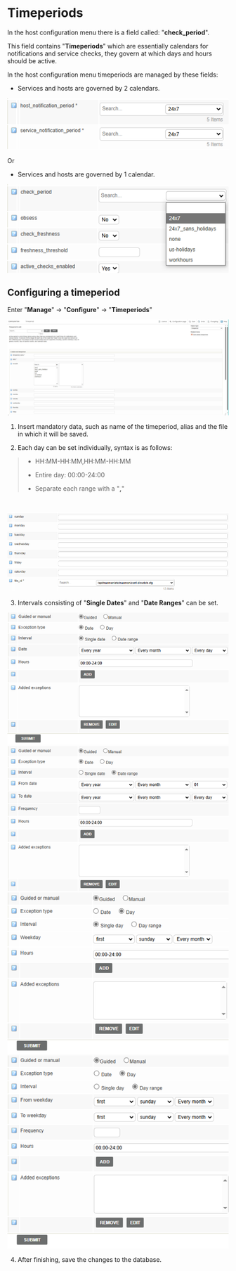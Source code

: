 # Timeperiods

In the host configuration menu there is a field called: "**check_period**". 

This field contains "**Timeperiods**" which are essentially calendars for notifications and service checks, they govern at which days and hours should be active.

In the host configuration menu timeperiods are managed by these fields:

- Services and hosts are governed by 2 calendars.

![Timeperiod](/media/05_00_16_02_Timeperiod.png)

Or

- Services and hosts are governed by 1 calendar.

![Timeperiod](/media/05_00_16_01_Timeperiod.png)

## Configuring a timeperiod

Enter "**Manage**" -> "**Configure**" -> "**Timeperiods**"

![Timeperiod](/media/05_00_16_03_Timeperiod.png)

1. Insert mandatory data, such as name of the timeperiod, alias and the file in which it will be saved.

2. Each day can be set individually, syntax is as follows: 

<blockquote>

- HH:MM-HH:MM,HH:MM-HH:MM

- Entire day: 00:00-24:00

- Separate each range with a "<strong>,</strong>"

</blockquote>

<br>

![Timeperiod](/media/05_00_16_04_Timeperiod.png)

3. Intervals consisting of "**Single Dates**" and "**Date Ranges**" can be set.

![Timeperiod](/media/05_00_16_05_Timeperiod.png)
![Timeperiod](/media/05_00_16_06_Timeperiod.png)
![Timeperiod](/media/05_00_16_07_Timeperiod.png)
![Timeperiod](/media/05_00_16_08_Timeperiod.png)

4. After finishing, save the changes to the database. 




